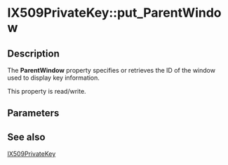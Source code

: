 # IX509PrivateKey::put_ParentWindow

## Description

The **ParentWindow** property specifies or retrieves the ID of the window used to display key information.

This property is read/write.

## Parameters

## See also

[IX509PrivateKey](https://learn.microsoft.com/windows/desktop/api/certenroll/nn-certenroll-ix509privatekey)